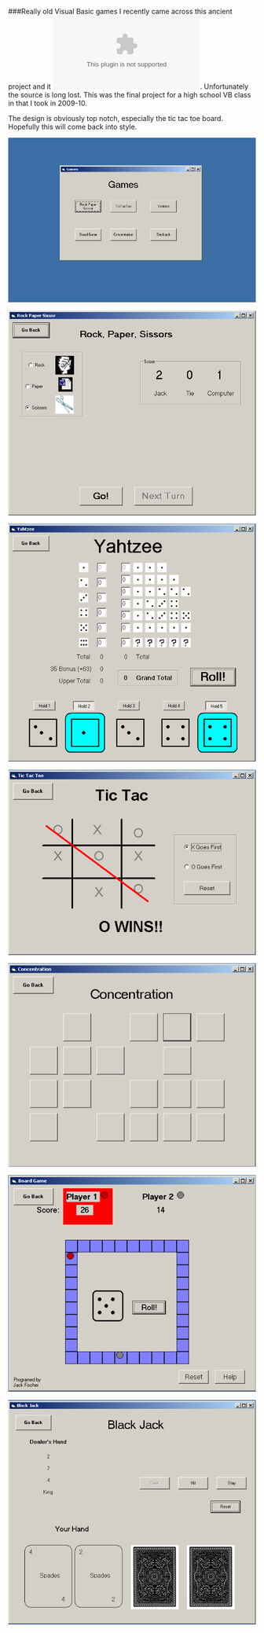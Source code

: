 ###Really old Visual Basic games
I recently came across this ancient project and it ![still worked](Final.exe). Unfortunately the source is long lost. This was the final project for a high school VB class in that I took in 2009-10.

The design is obviously top notch, especially the tic tac toe board. Hopefully this will come back into style.

![opening](main.PNG)

![Rock paper sissors](rock-paper-sissors.PNG)

![yahtzee](yahtzee.PNG)

![tic tac toe](tic-tac-toe.PNG)

![concentration](concentration.PNG)

![game](board-game.PNG)

![Black-jack](black-jack.PNG)